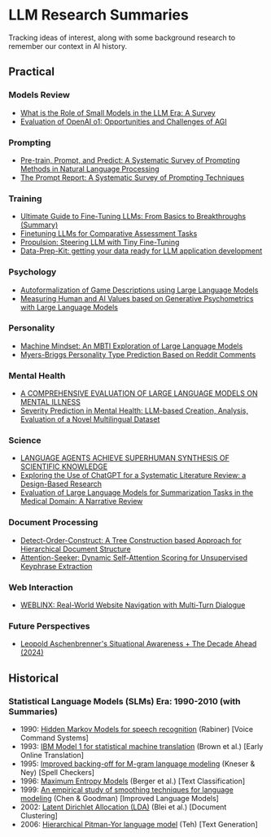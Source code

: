 # LLM Research Summaries

Tracking ideas of interest, along with some background research to remember our context in AI history.

## Practical
### Models Review
- [What is the Role of Small Models in the LLM Era: A Survey](small-models_survey.md)
- [Evaluation of OpenAI o1: Opportunities and Challenges of AGI](evaluation-o1-towards-agi-oportunities-challenges.md)

### Prompting
- [Pre-train, Prompt, and Predict: A Systematic Survey of Prompting Methods in Natural Language Processing](prompt-based-learning.md)
- [The Prompt Report: A Systematic Survey of Prompting Techniques](prompt-techniques_survey.md)

### Training
- [Ultimate Guide to Fine-Tuning LLMs: From Basics to Breakthroughs (Summary)](ultimate-guide-fine-tuning-llm_parthasarathy.md)
- [Finetuning LLMs for Comparative Assessment Tasks](Comparative-Assesment.md)
- [Propulsion: Steering LLM with Tiny Fine-Tuning](propultion-tiny-finetune.md)
- [Data-Prep-Kit: getting your data ready for LLM application development](data-prep-kit.md)

### Psychology
- [Autoformalization of Game Descriptions using Large Language Models](autoformalize-game-descriptions.md)
- [Measuring Human and AI Values based on Generative Psychometrics with Large Language Models](measuring-values_human-ai.md)

### Personality
- [Machine Mindset: An MBTI Exploration of Large Language Models](Machine-Mindset_MBTI.md)
- [Myers-Briggs Personality Type Prediction Based on Reddit Comments](Personality_Prediction_Based_on_Reddit_Comments.md)

### Mental Health
- [A COMPREHENSIVE EVALUATION OF LARGE LANGUAGE MODELS ON MENTAL ILLNESS](mental-health-llm-survey.md)
- [Severity Prediction in Mental Health: LLM-based Creation, Analysis, Evaluation of a Novel Multilingual Dataset](Severity-Prediction-in-Mental-Health.md)

### Science
- [LANGUAGE AGENTS ACHIEVE SUPERHUMAN SYNTHESIS OF SCIENTIFIC KNOWLEDGE](Language_Agents_Science.md)
- [Exploring the Use of ChatGPT for a Systematic Literature Review: a Design-Based Research](Exploring-the-Use-of-ChatGPT-for-a-Systematic-Literature-Review.md)
- [Evaluation of Large Language Models for Summarization Tasks in the Medical Domain: A Narrative Review](Evaluation-LLM-Summarization-Tasks-in-the-Medical-Domain.md)

### Document Processing
- [Detect-Order-Construct: A Tree Construction based Approach for Hierarchical Document Structure](detect-order-construct.md)
- [Attention-Seeker: Dynamic Self-Attention Scoring for Unsupervised Keyphrase Extraction](Attention-Seeker_Unsupervised-Keyphrase-Extraction.md)

### Web Interaction
- [WEBLINX: Real-World Website Navigation with Multi-Turn Dialogue](WEBLINX_Website-Navigation-Multi-Turn-Dialogue.md)

### Future Perspectives
- [Leopold Aschenbrenner's Situational Awareness + The Decade Ahead (2024)](situational-awareness_leopold-aschenbrenner.md)

## Historical
### Statistical Language Models (SLMs) Era: 1990-2010 (with Summaries)
- 1990: [Hidden Markov Models for speech recognition](history/SLM_Hidden-Markov-Models-for-Speech-Recognition.md) (Rabiner) [Voice Command Systems]    
- 1993: [IBM Model 1 for statistical machine translation](history/SLM_Mathematics-of-Statistical-Machine-Translation.md) (Brown et al.) [Early Online Translation]    
- 1995: [Improved backing-off for M-gram language modeling](history/SLM_IMPROVED-BACKING-OFF-FOR-M-GRAM-LANGUAGE-MODELING.md) (Kneser & Ney) [Spell Checkers]    
- 1996: [Maximum Entropy Models](history/SLM_Maximum-Entropy-Approach-NLP.md) (Berger et al.) [Text Classification]    
- 1999: [An empirical study of smoothing techniques for language modeling](history/SLM_empirical-study-of-smoothing-techniques-for-language-modeling.md) (Chen & Goodman) [Improved Language Models]    
- 2002: [Latent Dirichlet Allocation (LDA)](history/SLM_Latent-Dirichlet-Allocation.md) (Blei et al.) [Document Clustering]    
- 2006: [Hierarchical Pitman-Yor language model](history/SLM_A-Hierarchical-Bayesian-Language-Model-based-on-Pitman-Yor-Processes.md) (Teh) [Text Generation]
